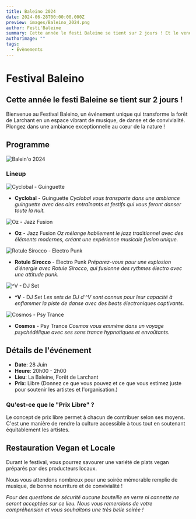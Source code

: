 ```yaml
---
title: Baleino 2024
date: 2024-06-28T00:00:00.000Z
preview: images/Baleino_2024.png
author: Festi'Baleine
summary: Cette année le festi Baleine se tient sur 2 jours ! Et le vendredi c'est Balein'o !
authorimage: ""
tags:
  - Évènements
---
```


# Festival Baleino

## Cette année le festi Baleine se tient sur 2 jours !

Bienvenue au Festival Baleino, un événement unique qui transforme la forêt de Larchant en un espace vibrant de musique, de danse et de convivialité. Plongez dans une ambiance exceptionnelle au cœur de la nature !

## Programme

![Balein'o 2024](/images/Baleino_2024.png)

### Lineup

![Cyclobal - Guinguette](../static/cyclobal-image.png)

- **Cyclobal** - Guinguette
  _Cyclobal vous transporte dans une ambiance guinguette avec des airs entraînants et festifs qui vous feront danser toute la nuit._

![Oz - Jazz Fusion](../static/oz-image.png)

- **Oz** - Jazz Fusion
  _Oz mélange habilement le jazz traditionnel avec des éléments modernes, créant une expérience musicale fusion unique._

![Rotule Sirocco - Electro Punk](../static/rotule-sirocco-image.png)

- **Rotule Sirocco** - Electro Punk
  _Préparez-vous pour une explosion d'énergie avec Rotule Sirocco, qui fusionne des rythmes électro avec une attitude punk._

![^V - DJ Set](../static/av-image.png)

- **^V** - DJ Set
  _Les sets de DJ d'^V sont connus pour leur capacité à enflammer la piste de danse avec des beats électroniques captivants._

![Cosmos - Psy Trance](../static/cosmos-image.png)

- **Cosmos** - Psy Trance
  _Cosmos vous emmène dans un voyage psychédélique avec ses sons trance hypnotiques et envoûtants._

## Détails de l'événement

- **Date**: 28 Juin
- **Heure**: 20h00 - 2h00
- **Lieu**: La Baleine, Forêt de Larchant
- **Prix**: Libre (Donnez ce que vous pouvez et ce que vous estimez juste pour soutenir les artistes et l'organisation.)

### Qu'est-ce que le "Prix Libre" ?

Le concept de prix libre permet à chacun de contribuer selon ses moyens. C'est une manière de rendre la culture accessible à tous tout en soutenant équitablement les artistes.

## Restauration Vegan et Locale

Durant le festival, vous pourrez savourer une variété de plats vegan préparés par des producteurs locaux.

Nous vous attendons nombreux pour une soirée mémorable remplie de musique, de bonne nourriture et de convivialité !

_Pour des questions de sécurité aucune bouteille en verre ni cannette ne seront acceptées sur ce lieu. Nous vous remercions de votre compréhension et vous souhaitons une très belle soirée !_
